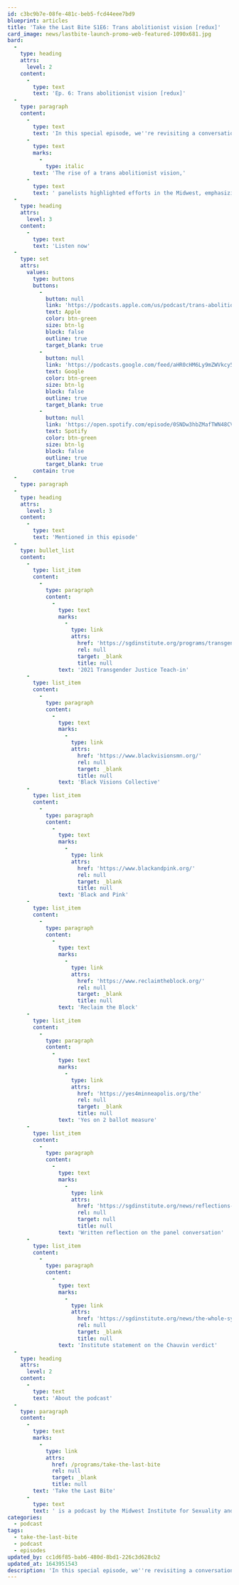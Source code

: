 ```yaml
---
id: c3bc9b7e-08fe-481c-beb5-fcd44eee7bd9
blueprint: articles
title: 'Take the Last Bite S1E6: Trans abolitionist vision [redux]'
card_image: news/lastbite-launch-promo-web-featured-1090x681.jpg
bard:
  -
    type: heading
    attrs:
      level: 2
    content:
      -
        type: text
        text: 'Ep. 6: Trans abolitionist vision [redux]'
  -
    type: paragraph
    content:
      -
        type: text
        text: 'In this special episode, we''re revisiting a conversation we hosted with four T/GQ/Enby folks doing abolition work and organizing around/against state-sanctioned violence. Throughout the 4th annual Transgender Justice Teach-in, '
      -
        type: text
        marks:
          -
            type: italic
        text: 'The rise of a trans abolitionist vision,'
      -
        type: text
        text: ' panelists highlighted efforts in the Midwest, emphasizing the connections between both queer/trans justice and abolitionist organizing.'
  -
    type: heading
    attrs:
      level: 3
    content:
      -
        type: text
        text: 'Listen now'
  -
    type: set
    attrs:
      values:
        type: buttons
        buttons:
          -
            button: null
            link: 'https://podcasts.apple.com/us/podcast/trans-abolitionist-vision-redux/id1582890778?i=1000541215373'
            text: Apple
            color: btn-green
            size: btn-lg
            block: false
            outline: true
            target_blank: true
          -
            button: null
            link: 'https://podcasts.google.com/feed/aHR0cHM6Ly9mZWVkcy50cmFuc2lzdG9yLmZtL3Rha2UtdGhlLWxhc3QtYml0ZQ/episode/MzUyODA2YTItODRjNi00YTUxLWIxZWMtMDUyZjg3MjFlNzhl?sa=X&ved=0CAUQkfYCahcKEwjAwav645X0AhUAAAAAHQAAAAAQAQ'
            text: Google
            color: btn-green
            size: btn-lg
            block: false
            outline: true
            target_blank: true
          -
            button: null
            link: 'https://open.spotify.com/episode/0SNDw3hbZMafTWN48CVzSx'
            text: Spotify
            color: btn-green
            size: btn-lg
            block: false
            outline: true
            target_blank: true
        contain: true
  -
    type: paragraph
  -
    type: heading
    attrs:
      level: 3
    content:
      -
        type: text
        text: 'Mentioned in this episode'
  -
    type: bullet_list
    content:
      -
        type: list_item
        content:
          -
            type: paragraph
            content:
              -
                type: text
                marks:
                  -
                    type: link
                    attrs:
                      href: 'https://sgdinstitute.org/programs/transgender-justice'
                      rel: null
                      target: _blank
                      title: null
                text: '2021 Transgender Justice Teach-in'
      -
        type: list_item
        content:
          -
            type: paragraph
            content:
              -
                type: text
                marks:
                  -
                    type: link
                    attrs:
                      href: 'https://www.blackvisionsmn.org/'
                      rel: null
                      target: _blank
                      title: null
                text: 'Black Visions Collective'
      -
        type: list_item
        content:
          -
            type: paragraph
            content:
              -
                type: text
                marks:
                  -
                    type: link
                    attrs:
                      href: 'https://www.blackandpink.org/'
                      rel: null
                      target: _blank
                      title: null
                text: 'Black and Pink'
      -
        type: list_item
        content:
          -
            type: paragraph
            content:
              -
                type: text
                marks:
                  -
                    type: link
                    attrs:
                      href: 'https://www.reclaimtheblock.org/'
                      rel: null
                      target: _blank
                      title: null
                text: 'Reclaim the Block'
      -
        type: list_item
        content:
          -
            type: paragraph
            content:
              -
                type: text
                marks:
                  -
                    type: link
                    attrs:
                      href: 'https://yes4minneapolis.org/the'
                      rel: null
                      target: _blank
                      title: null
                text: 'Yes on 2 ballot measure'
      -
        type: list_item
        content:
          -
            type: paragraph
            content:
              -
                type: text
                marks:
                  -
                    type: link
                    attrs:
                      href: 'https://sgdinstitute.org/news/reflections-on-the-rise-of-a-trans-abolitionist-vision'
                      rel: null
                      target: null
                      title: null
                text: 'Written reflection on the panel conversation'
      -
        type: list_item
        content:
          -
            type: paragraph
            content:
              -
                type: text
                marks:
                  -
                    type: link
                    attrs:
                      href: 'https://sgdinstitute.org/news/the-whole-system-is-guilty'
                      rel: null
                      target: _blank
                      title: null
                text: 'Institute statement on the Chauvin verdict'
  -
    type: heading
    attrs:
      level: 2
    content:
      -
        type: text
        text: 'About the podcast'
  -
    type: paragraph
    content:
      -
        type: text
        marks:
          -
            type: link
            attrs:
              href: /programs/take-the-last-bite
              rel: null
              target: _blank
              title: null
        text: 'Take the Last Bite'
      -
        type: text
        text: ' is a podcast by the Midwest Institute for Sexuality and Gender Diversity. It''s a direct counter to the Midwest Nice mentality— highlighting advocacy and activism by queer/trans communities in the Midwest region. Through each episode, we''re aiming to unearth the often disregarded and unacknowledged contributions of queer and trans folks to social change through interviews, casual conversations and reflections on Midwest queer time, space, and place. '
categories:
  - podcast
tags:
  - take-the-last-bite
  - podcast
  - episodes
updated_by: cc1d6f85-bab6-480d-8bd1-226c3d628cb2
updated_at: 1643951543
description: 'In this special episode, we''re revisiting a conversation we hosted with four T/GQ/Enby folks doing abolition work and organizing around/against state-sanctioned violence. Throughout the 4th annual Transgender Justice Teach-in, The rise of a trans abolitionist vision, panelists highlighted efforts in the Midwest, emphasizing the connections between both queer/trans justice and abolitionist organizing.'
---
```

